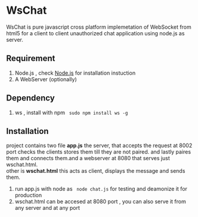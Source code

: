 # WsChat
WsChat  is pure javascript  cross platform implemetation of WebSocket from html5 for a client to client unauthorized chat application using node.js as server.

<h2>Requirement</h2>
<ol>
<li>Node.js , check <a target='_blank' href='https://nodejs.org/en/'>Node.js</a> for installation instuction</li>
<li>A WebServer (optionally)</li>
</ol>

<h2>Dependency</h2>
<ol>
<li> ws , install with npm <code> sudo npm install ws -g</code></li>
</ol>

<h2>Installation</h2>
project contains two file <b>app.js</b> the server,
that accepts the request at 8002 port checks the clients stores them till they are not paired.
and lastly paires them and connects them.and a webserver at 8080 that serves just wschat.html.
<br/>other is <b>wschat.html</b> this acts as client, displays the message and sends them.
<ol>
<li> run app.js with node as <code> node chat.js</code> for testing and deamonize it for production</li>
<li> wschat.html can be accesed at 8080 port , you can also serve it from any server and at any port </li>
